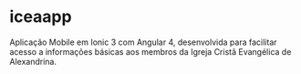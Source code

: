# iceaapp
Aplicação Mobile em Ionic 3 com Angular 4, desenvolvida para facilitar acesso a informações básicas aos membros da Igreja Cristã Evangélica de Alexandrina.
